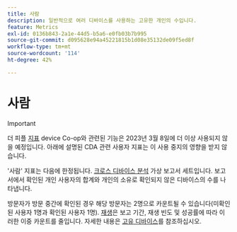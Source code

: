 ```yaml
---
title: 사람
description: 일반적으로 여러 디바이스를 사용하는 고유한 개인의 수입니다.
feature: Metrics
exl-id: 0136b843-2a1e-44d5-b5a6-e0fb03b7b995
source-git-commit: d095628e94a45221815b1d08e35132de09f5ed8f
workflow-type: tm+mt
source-wordcount: '114'
ht-degree: 42%

---
```


# 사람

>[!IMPORTANT]
>
>더 피플 [지표](overview.md) device Co-op와 관련된 기능은 2023년 3월 8일에 더 이상 사용되지 않을 예정입니다. 아래에 설명된 CDA 관련 사용자 지표는 이 사용 중지의 영향을 받지 않습니다.

&#39;사람&#39; 지표는 다음에 한정됩니다. [크로스 디바이스 분석](../cda/overview.md) 가상 보고서 세트입니다. 보고서에서 확인된 개인 사용자의 합계와 개인의 소유로 확인되지 않은 디바이스의 수를 나타냅니다.

방문자가 방문 중간에 확인된 경우 해당 방문자는 2명으로 카운트될 수 있습니다(미확인된 사용자 1명과 확인된 사용자 1명). [재생](/help/components/cda/replay.md)은 보고 기간, 재생 빈도 및 성공률에 따라 이러한 이중 카운트를 줄입니다. 자세한 내용은 [고유 디바이스](unique-devices.md)를 참조하십시오.
